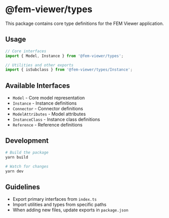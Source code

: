 # @fem-viewer/types

This package contains core type definitions for the FEM Viewer application.

## Usage

```typescript
// Core interfaces
import { Model, Instance } from '@fem-viewer/types';

// Utilities and other exports
import { isSubclass } from '@fem-viewer/types/Instance';
```

## Available Interfaces

- `Model` - Core model representation
- `Instance` - Instance definitions
- `Connector` - Connector definitions
- `ModelAttributes` - Model attributes
- `InstanceClass` - Instance class definitions
- `Reference` - Reference definitions

## Development

```bash
# Build the package
yarn build

# Watch for changes
yarn dev
```

## Guidelines

- Export primary interfaces from `index.ts`
- Import utilities and types from specific paths
- When adding new files, update exports in `package.json`

